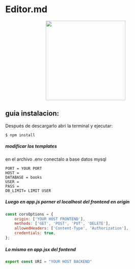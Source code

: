 
# Editor.md

<center>
    <img src="https://upload.wikimedia.org/wikipedia/commons/thumb/d/d9/Node.js_logo.svg/2560px-Node.js_logo.svg.png" style="width:250px;">
</center>


## guia instalacion:
Después de descargarlo abri la terminal y ejecutar: 

`$ npm install `

##### modificar los templates
    
en el archivo .env conectalo a base datos mysql

    PORT = YOUR PORT
	HOST = 
	DATABASE = books
	USER = 
	PASS =
	DB_LIMIT= LIMIT USER

##### Luego en app.js porner el localhost del frontend en origin

```javascript
const corsOptions = {
    origin: ['YOUR HOST FRONTEND'],
    methods: ['GET', 'POST', 'PUT', 'DELETE'], 
    allowedHeaders: ['Content-Type', 'Authorization'],
    credentials: true,
};
```
##### Lo mismo en app.jsx del fontend
```javascript
export const URI = "YOUR HOST BACKEND"
```
